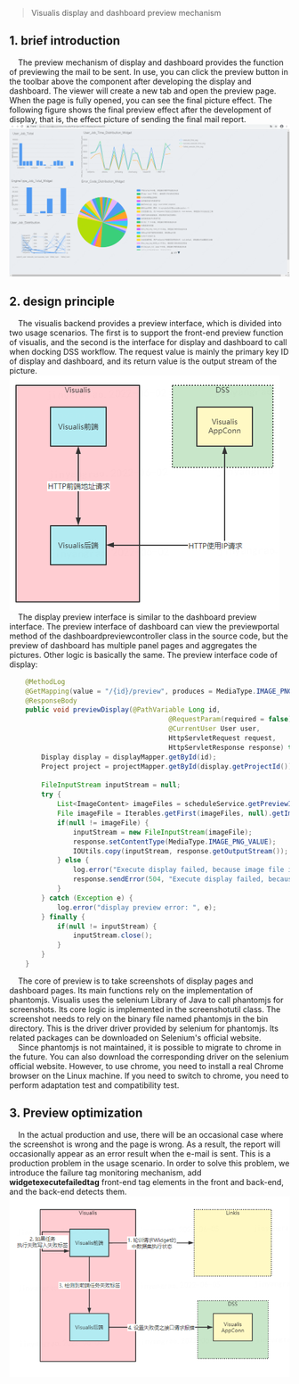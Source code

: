 >Visualis display and dashboard preview mechanism

## 1. brief introduction
&nbsp;&nbsp;&nbsp;&nbsp;The preview mechanism of display and dashboard provides the function of previewing the mail to be sent. In use, you can click the preview button in the toolbar above the component after developing the display and dashboard. The viewer will create a new tab and open the preview page. When the page is fully opened, you can see the final picture effect. The following figure shows the final preview effect after the development of display, that is, the effect picture of sending the final mail report.
![预览结果](../images/preview_page.png)

## 2. design principle
&nbsp;&nbsp;&nbsp;&nbsp;The visualis backend provides a preview interface, which is divided into two usage scenarios. The first is to support the front-end preview function of visualis, and the second is the interface for display and dashboard to call when docking DSS workflow. The request value is mainly the primary key ID of display and dashboard, and its return value is the output stream of the picture.
![预览总体流程](../images/preview.png)
&nbsp;&nbsp;&nbsp;&nbsp;The display preview interface is similar to the dashboard preview interface. The preview interface of dashboard can view the previewportal method of the dashboardpreviewcontroller class in the source code, but the preview of dashboard has multiple panel pages and aggregates the pictures. Other logic is basically the same. The preview interface code of display:
```java
    @MethodLog
    @GetMapping(value = "/{id}/preview", produces = MediaType.IMAGE_PNG_VALUE)
    @ResponseBody
    public void previewDisplay(@PathVariable Long id,
                                        @RequestParam(required = false) String username,
                                        @CurrentUser User user,
                                        HttpServletRequest request,
                                        HttpServletResponse response) throws IOException {
        Display display = displayMapper.getById(id);
        Project project = projectMapper.getById(display.getProjectId());

        FileInputStream inputStream = null;
        try {
            List<ImageContent> imageFiles = scheduleService.getPreviewImage(user.getId(), "display", id);
            File imageFile = Iterables.getFirst(imageFiles, null).getImageFile();
            if(null != imageFile) {
                inputStream = new FileInputStream(imageFile);
                response.setContentType(MediaType.IMAGE_PNG_VALUE);
                IOUtils.copy(inputStream, response.getOutputStream());
            } else {
                log.error("Execute display failed, because image file is null.");
                response.sendError(504, "Execute display failed, because image file is null.");
            }
        } catch (Exception e) {
            log.error("display preview error: ", e);
        } finally {
            if(null != inputStream) {
                inputStream.close();
            }
        }
    }
```
&nbsp;&nbsp;&nbsp;&nbsp;The core of preview is to take screenshots of display pages and dashboard pages. Its main functions rely on the implementation of phantomjs. Visualis uses the selenium Library of Java to call phantomjs for screenshots. Its core logic is implemented in the screenshotutil class. The screenshot needs to rely on the binary file named phantomjs in the bin directory. This is the driver driver provided by selenium for phantomjs. Its related packages can be downloaded on Selenium's official website.
&nbsp;&nbsp;&nbsp;&nbsp;Since phantomjs is not maintained, it is possible to migrate to chrome in the future. You can also download the corresponding driver on the selenium official website. However, to use chrome, you need to install a real Chrome browser on the Linux machine. If you need to switch to chrome, you need to perform adaptation test and compatibility test.

## 3. Preview optimization
&nbsp;&nbsp;&nbsp;&nbsp;In the actual production and use, there will be an occasional case where the screenshot is wrong and the page is wrong. As a result, the report will occasionally appear as an error result when the e-mail is sent. This is a production problem in the usage scenario. In order to solve this problem, we introduce the failure tag monitoring mechanism, add **widgetexecutefailedtag** front-end tag elements in the front and back-end, and the back-end detects them.
![预览结果](../images/preview_bug_fix_1.png)

